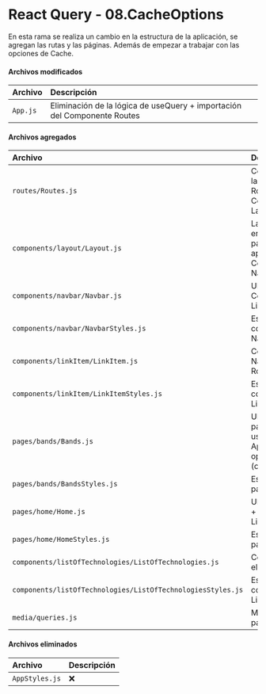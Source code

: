 
# React Query - 08.CacheOptions 

En esta rama se realiza un cambio en la estructura de la aplicación, se agregan las rutas y las páginas. Además de empezar a trabajar con las opciones de Cache.



#### Archivos modificados 

| Archivo    | Descripción                |
| :--------|:------------------------- |
| `App.js` | Eliminación de la lógica de useQuery + importación del Componente Routes |


#### Archivos agregados

| Archivo    | Descripción                |
| :--------|:------------------------- |
| `routes/Routes.js` | Configuración de las rutas con React Router + Componente Layout  |
| `components/layout/Layout.js` | Layout que encierra a las páginas de nuestra aplicación + Componente Navbar  |
| `components/navbar/Navbar.js` | UI del Navbar + Component LinkItem |
| `components/navbar/NavbarStyles.js` | Estilos del componente Navbar | 
| `components/linkItem/LinkItem.js` | Componente NavLink de React Router dinámico |
| `components/linkItem/LinkItemStyles.js` | Estilos del componente LinkItem |
| `pages/bands/Bands.js` | UI Básica de la página bands + el useQuery del App.js previo + opciones de Cache (cacheTime) |
| `pages/bands/BandsStyles.js` | Estilos para la página Bands  |
| `pages/home/Home.js` | UI Básica del home + Componente ListOfTechnologies |
| `pages/home/HomeStyles.js` | Estilos para la página Home  |
| `components/listOfTechnologies/ListOfTechnologies.js` | Componente para el Home  |
| `components/listOfTechnologies/ListOfTechnologiesStyles.js` | Estilos para el componente ListOfTechnologies  |
| `media/queries.js` | Media Queries para la aplicación  | 


#### Archivos eliminados 

| Archivo    | Descripción                |
| :--------|:------------------------- |
| `AppStyles.js` | ❌ |
